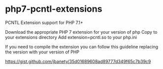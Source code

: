 # php7-pcntl-extensions
PCNTL Extension support for PHP 7.1+

Download the appropriate PHP 7 extension for your version of php
Copy to your extensions directory
Add extension=pcntl.so to your php.ini

If you need to compile the extension you can follow this guideline replacing the version with your version of PHP

https://gist.github.com/jbanety/35d01689608ad89777d349f65c7b39c9